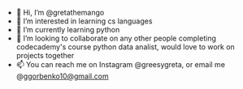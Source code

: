 - 👋 Hi, I’m @gretathemango
- 👀 I’m interested in learning cs languages
- 🌱 I’m currently learning python
- 💞️ I’m looking to collaborate on any other people completing codecademy's course python data analist, would love to work on projects together 
- 📫 You can reach me on Instagram @greesygreta, or email me @ggorbenko10@gmail.com

<!---
gretathemango/gretathemango is a ✨ special ✨ repository because its `README.md` (this file) appears on your GitHub profile.
You can click the Preview link to take a look at your changes.
--->
